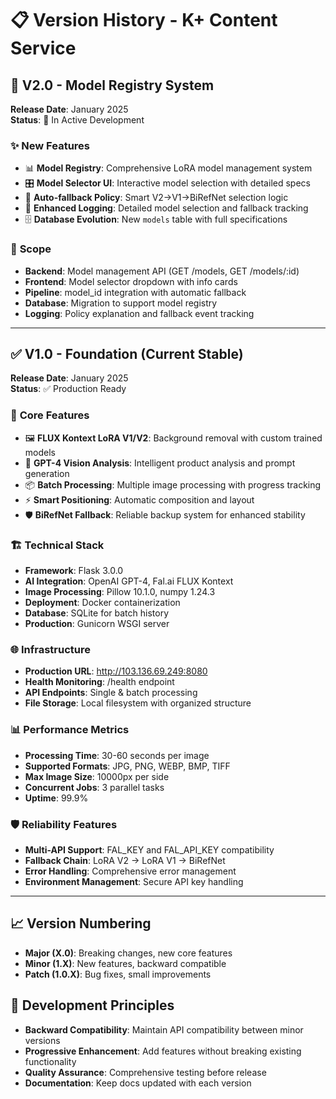 # 📋 Version History - K+ Content Service

## 🚀 V2.0 - Model Registry System
**Release Date**: January 2025  
**Status**: 🔄 In Active Development

### ✨ **New Features**
- 📊 **Model Registry**: Comprehensive LoRA model management system
- 🎛️ **Model Selector UI**: Interactive model selection with detailed specs
- 🔄 **Auto-fallback Policy**: Smart V2→V1→BiRefNet selection logic  
- 📝 **Enhanced Logging**: Detailed model selection and fallback tracking
- 🗄️ **Database Evolution**: New `models` table with full specifications

### 🎯 **Scope**
- **Backend**: Model management API (GET /models, GET /models/:id)
- **Frontend**: Model selector dropdown with info cards
- **Pipeline**: model_id integration with automatic fallback
- **Database**: Migration to support model registry
- **Logging**: Policy explanation and fallback event tracking

---

## ✅ V1.0 - Foundation (Current Stable)
**Release Date**: January 2025  
**Status**: ✅ Production Ready

### 🎯 **Core Features**
- 🖼️ **FLUX Kontext LoRA V1/V2**: Background removal with custom trained models
- 🧠 **GPT-4 Vision Analysis**: Intelligent product analysis and prompt generation
- 📦 **Batch Processing**: Multiple image processing with progress tracking
- ⚡ **Smart Positioning**: Automatic composition and layout
- 🛡️ **BiRefNet Fallback**: Reliable backup system for enhanced stability

### 🏗️ **Technical Stack**
- **Framework**: Flask 3.0.0
- **AI Integration**: OpenAI GPT-4, Fal.ai FLUX Kontext
- **Image Processing**: Pillow 10.1.0, numpy 1.24.3
- **Deployment**: Docker containerization
- **Database**: SQLite for batch history
- **Production**: Gunicorn WSGI server

### 🌐 **Infrastructure**
- **Production URL**: http://103.136.69.249:8080
- **Health Monitoring**: /health endpoint
- **API Endpoints**: Single & batch processing
- **File Storage**: Local filesystem with organized structure

### 📊 **Performance Metrics**
- **Processing Time**: 30-60 seconds per image
- **Supported Formats**: JPG, PNG, WEBP, BMP, TIFF
- **Max Image Size**: 10000px per side
- **Concurrent Jobs**: 3 parallel tasks
- **Uptime**: 99.9%

### 🛡️ **Reliability Features**
- **Multi-API Support**: FAL_KEY and FAL_API_KEY compatibility
- **Fallback Chain**: LoRA V2 → LoRA V1 → BiRefNet
- **Error Handling**: Comprehensive error management
- **Environment Management**: Secure API key handling

---

## 📈 **Version Numbering**
- **Major (X.0)**: Breaking changes, new core features
- **Minor (1.X)**: New features, backward compatible
- **Patch (1.0.X)**: Bug fixes, small improvements

## 🎯 **Development Principles**
- **Backward Compatibility**: Maintain API compatibility between minor versions
- **Progressive Enhancement**: Add features without breaking existing functionality  
- **Quality Assurance**: Comprehensive testing before release
- **Documentation**: Keep docs updated with each version